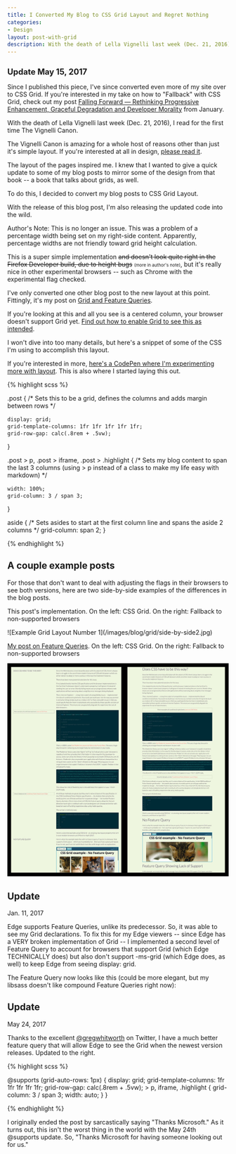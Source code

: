 ```yaml
---
title: I Converted My Blog to CSS Grid Layout and Regret Nothing
categories:
- Design
layout: post-with-grid
description: With the death of Lella Vignelli last week (Dec. 21, 2016), I read for the first time The Vignelli Canon. The layout of the pages inspired me. I knew that I wanted to give a quick update to some of my blog posts to mirror some of the design from that book -- a book that talks about grids, as well.
---
```


<div style="grid-column: 1 / 6;" class="reference">
    <h2 style="font-size: 1.3em;">Update May 15, 2017</h2>
    <p>Since I published this piece, I've since converted even more of my site over to CSS Grid. If you're interested in my take on how to "Fallback" with CSS Grid, check out my post <a href="/blog/2017/01/18/your-code-should-fall-forward/" title="Falling Forward — Rethinking Progressive Enhancement, Graceful Degradation and Developer Morality">Falling Forward — Rethinking Progressive Enhancement, Graceful Degradation and Developer Morality</a> from January.</p>
</div>

With the death of Lella Vignelli last week (Dec. 21, 2016), I read for the first time The Vignelli Canon.

<aside class="reference">
    <p>The Vignelli Canon is amazing for a whole host of reasons other than just it's simple layout. If you're interested at all in design, <a href="http://www.vignelli.com/canon.pdf">please read it</a>.</p>
</aside>

The layout of the pages inspired me. I knew that I wanted to give a quick update to some of my blog posts to mirror some of the design from that book -- a book that talks about grids, as well.

To do this, I decided to convert my blog posts to CSS Grid Layout.

With the release of this blog post, I'm also releasing the updated code into the wild.

<aside class="reference">
    <p>Author's Note: This is no longer an issue. This was a problem of a percentage width being set on my right-side content. Apparently, percentage widths are not friendly toward grid height calculation.</p>
</aside>

This is a super simple implementation <span style="text-decoration: line-through">and doesn't look quite right in the Firefox Developer build, due to height bugs</span> <span style="font-size: .7em;">(more in author's note)</span>, but it's really nice in other experimental browsers -- such as Chrome with the experimental flag checked.


I've only converted one other blog post to the new layout at this point. Fittingly, it's my post on [Grid and Feature Queries](/blog/2016/12/17/feature-queries-on-the-rise/).

<aside class="reference">
    <p>If you're looking at this and all you see is a centered column, your browser doesn't support Grid yet. <a href="https://developers.google.com/web/updates/2014/03/Get-on-the-CSS-Grid">Find out how to enable Grid to see this as intended</a>.</p>
</aside>

I won't dive into too many details, but here's a snippet of some of the CSS I'm using to accomplish this layout.

<aside class="reference">

<p>If you're interested in more, <a href="http://codepen.io/brob/pen/ZBZqOQ">here's a CodePen where I'm experimenting more with layout</a>. This is also where I started laying this out.</p>

</aside>

{% highlight scss %}

.post {
    /* Sets this to be a grid,
    defines the columns and adds margin between rows */

    display: grid;
    grid-template-columns: 1fr 1fr 1fr 1fr 1fr;
    grid-row-gap: calc(.8rem + .5vw);
}

.post > p, .post > iframe, .post > .highlight {
    /* Sets my blog content to span the last 3 columns
    (using > p instead of a class
    to make my life easy with markdown) */

    width: 100%;
    grid-column: 3 / span 3;
}

aside {
    /* Sets asides to start at the first column line
    and spans the aside 2 columns */
    grid-column: span 2;
}

{% endhighlight %}

<aside class="subhead">
    <h2>A couple example posts</h2>
</aside>

For those that don't want to deal with adjusting the flags in their browsers to see both versions, here are two side-by-side examples of the differences in the blog posts.


<aside class="reference">
    <p>This post's implementation. On the left: CSS Grid. On the right: Fallback to non-supported browsers</p>
</aside>
![Example Grid Layout Number 1](/images/blog/grid/side-by-side2.jpg)

<aside class="reference">
    <p><a href="/blog/2016/12/17/feature-queries-on-the-rise/">My post on Feature Queries</a>. On the left: CSS Grid. On the right: Fallback to non-supported browsers</p>
</aside>

![Example Grid Layout Number 1](/images/blog/grid/side-by-side.jpg)

<aside class="subhead">
    <h2>Update</h2>
    <p>Jan. 11, 2017</p>
</aside>

Edge supports Feature Queries, unlike its predecessor. So, it was able to see my Grid declarations. To fix this for my Edge viewers -- since Edge has a VERY broken implementation of Grid -- I implemented a second level of Feature Query to account for browsers that support Grid (which Edge TECHNICALLY does) but also don't support -ms-grid (which Edge does, as well) to keep Edge from seeing display: grid.

The Feature Query now looks like this (could be more elegant, but my libsass doesn't like compound Feature Queries right now):

<aside class="subhead">
    <h2>Update</h2>
    <p>May 24, 2017</p>
    <p>Thanks to the excellent <a href="https://twitter.com/gregwhitworth" title="Greg Whitworth's twitter account">@gregwhitworth</a> on Twitter, I have a much better feature query that will allow Edge to see the Grid when the newest version releases. Updated to the right. </p>
</aside>

{% highlight scss %}

@supports (grid-auto-rows: 1px) {
    display: grid;
    grid-template-columns: 1fr 1fr 1fr 1fr 1fr;
    grid-row-gap: calc(.8rem + .5vw);
    > p, iframe, .highlight {
        grid-column: 3 / span 3;
        width: auto;
    }
}

{% endhighlight %}

I originally ended the post by sarcastically saying "Thanks Microsoft." As it turns out, this isn't the worst thing in the world with the May 24th @supports update. So, "Thanks Microsoft for having someone looking out for us."
